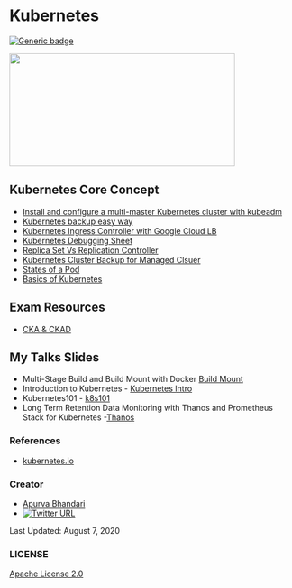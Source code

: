 # Kubernetes
[![Generic badge](https://img.shields.io/badge/SUBJECT-Kubernetes-Blue.svg)](https://shields.io/)
<p align="left">
  <img width="400" height="200" src="https://raw.githubusercontent.com/apurvabhandari/kubernetes/master/kubernets-logo.png">
</p>


## Kubernetes Core Concept
- [Install and configure a multi-master Kubernetes cluster with kubeadm](./Install-and-configure-a-multi-master-Kubernetes-cluster-with-kubeadm.md)
- [Kubernetes backup easy way](./k8s-Cluster-backup-easy-way.md)
- [Kubernetes Ingress Controller with Google Cloud LB](./Installing-an-Ingress-controller-using-Nginx.md)
- [Kubernetes Debugging Sheet](./k8s-debug-cheatsheet.md)
- [Replica Set Vs Replication Controller](./ReplicaSetVsReplicationController.md)
- [Kubernetes Cluster Backup for Managed Clsuer](./Kubernetes_Cluster_Backup-Managed_Cluster.md)
- [States of a Pod](./States-of-a-Pod.md)<br>
- [Basics of Kubernetes](./Basics-of-Kubernetes.md)<br>

## Exam Resources 
- [CKA & CKAD](./exam_prep/README.md)<br>

## My Talks Slides
- Multi-Stage Build and Build Mount with Docker [Build Mount](./slides/Multi-StageBuildBuildMountWithDocker.pdf)<br>
- Introduction to Kubernetes - [Kubernetes Intro](./slides/K8s_Introduction.pdf)<br>
- Kubernetes101 - [k8s101](./slides/Kubernetes101.pdf)<br>
- Long Term Retention Data Monitoring with Thanos and Prometheus Stack for Kubernetes -[Thanos](./slides/Thanos_Monitoring.pdf)


### References
- [kubernetes.io](https://www.kubernetes.io)<br>

### Creator

- [Apurva Bhandari](https://www.linkedin.com/in/apurvabhandari-linux/)
- [![Twitter URL](https://img.shields.io/twitter/url/https/twitter.com/fold_left.svg?style=social&label=Follow%20%40Apurv_Bhandari)](https://twitter.com/Apurv_Bhandari)


Last Updated: August 7, 2020

### LICENSE
[Apache License 2.0](./LICENSE)
